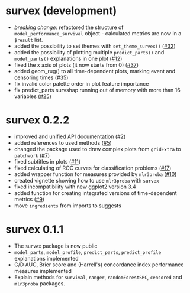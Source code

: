 # survex (development)

* *breaking change:* refactored the structure of `model_performance_survival` object - calculated metrics are now in a `$result` list.
* added the possibility to set themes with `set_theme_survex()` ([#32](https://github.com/ModelOriented/survex/issues/32))
* added the possibility of plotting multiple `predict_parts()` and `model_parts()` explanations in one plot ([#12](https://github.com/ModelOriented/survex/issues/12))
* fixed the x axis of plots (it now starts from 0) ([#37](https://github.com/ModelOriented/survex/issues/37))
* added geom_rug() to all time-dependent plots, marking event and censoring times ([#35](https://github.com/ModelOriented/survex/issues/35))
* fix invalid color palette order in plot feature importance
* fix predict_parts survshap running out of memory with more than 16 variables ([#25](https://github.com/ModelOriented/survex/issues/25))

# survex 0.2.2

* improved and unified API documentation ([#2](https://github.com/ModelOriented/survex/issues/2))
* added references to used methods ([#5](https://github.com/ModelOriented/survex/issues/5))
* changed the package used to draw complex plots from `gridExtra` to `patchwork` ([#7](https://github.com/ModelOriented/survex/pull/7))
* fixed subtitles in plots ([#11](https://github.com/ModelOriented/survex/issues/11))
* fixed calculating of ROC curves for classification problems
([#17](https://github.com/ModelOriented/survex/issues/17))
* added wrapper function for measures provided by `mlr3proba` ([#10](https://github.com/ModelOriented/survex/issues/10))
* created vignette showing how to use `mlr3proba` with `survex`
* fixed incompatibility with new ggplot2 version 3.4 
* added function for creating integrated versions of time-dependent metrics ([#9](https://github.com/ModelOriented/survex/issues/9))
* move `ingredients` from imports to suggests


# survex 0.1.1
* The `survex` package is now public
* `model_parts`, `model_profile`, `predict_parts`, `predict_profile` explanations implemented
* C/D AUC, Brier score and (Harrell's) concordance index performance measures implemented
* Explain methods for `survival`, `ranger`, `randomForestSRC`, `censored` and `mlr3proba` packages.
